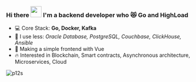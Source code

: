 ### Hi there <img src="https://media.giphy.com/media/hvRJCLFzcasrR4ia7z/giphy.gif" width="30px"> I'm a backend developer who 😻 Go and HighLoad

- 💻 Core Stack: **Go, Docker, Kafka**
- 🛴 I use less: *Oracle Database, PostgreSQL, Couchbase, ClickHouse, Ansible*
- 💒 Making a simple frontend with Vue
- 🔥 Interested in Blockchain, Smart contracts, Asynchronous architecture, Microservices, Cloud
<!--
- 🖋 My **[CV](https://hh.ru/resume/cc3489f0ff07751efe0039ed1f644367567676)**
- 📫 How to reach me: **working-tam@yandex.com**
-->
<p><img align="left" src="https://github-readme-stats.vercel.app/api?username=p12s&show_icons=true&hide_title=true&theme=graywhite" alt="p12s" /></p>
